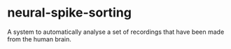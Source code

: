 # neural-spike-sorting
A system to automatically analyse a set of recordings that have been made from the human brain. 
